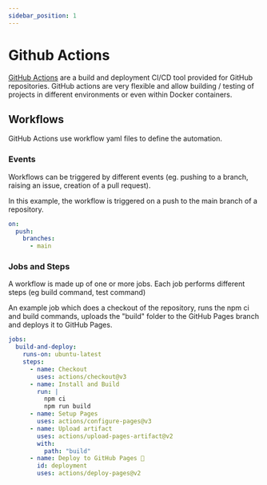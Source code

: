 ```yaml
---
sidebar_position: 1
---
```


# Github Actions

[GitHub Actions](https://github.com/features/actions) are a build and deployment CI/CD tool provided for GitHub repositories. GitHub actions are very flexible and allow building / testing of projects in different environments or even within Docker containers.

## Workflows

GitHub Actions use workflow yaml files to define the automation.

### Events

Workflows can be triggered by different events (eg. pushing to a branch, raising an issue, creation of a pull request).

In this example, the workflow is triggered on a push to the main branch of a repository.

```yaml
on:
  push:
    branches:
      - main
```

### Jobs and Steps

A workflow is made up of one or more jobs. Each job performs different steps (eg build command, test command)

An example job which does a checkout of the repository, runs the npm ci and build commands, uploads the "build" folder to the GitHub Pages branch and deploys it to GitHub Pages.

```yaml
jobs:
  build-and-deploy:
    runs-on: ubuntu-latest
    steps:
      - name: Checkout
        uses: actions/checkout@v3
      - name: Install and Build
        run: |
          npm ci
          npm run build
      - name: Setup Pages
        uses: actions/configure-pages@v3
      - name: Upload artifact
        uses: actions/upload-pages-artifact@v2
        with:
          path: "build"
      - name: Deploy to GitHub Pages 🚀
        id: deployment
        uses: actions/deploy-pages@v2
```

